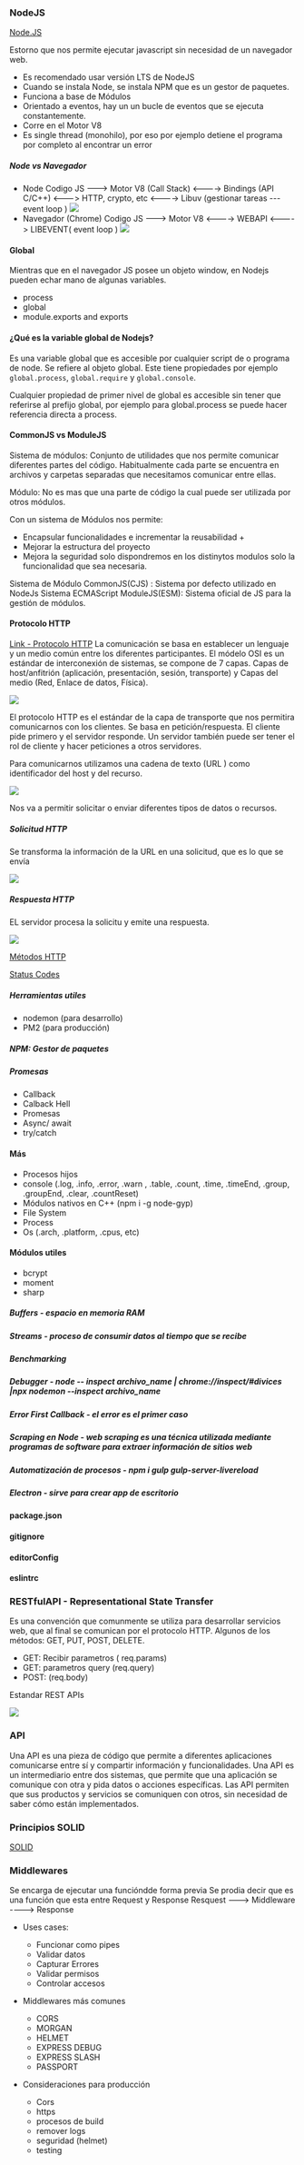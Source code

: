 ### NodeJS  
[Node.JS](https://nodejs.org/en/docs)

 Estorno que nos permite ejecutar javascript sin necesidad de un navegador web. 
 -  Es recomendado usar versión LTS de NodeJS 
 -  Cuando se instala Node, se instala NPM que es un gestor de paquetes. 
 - Funciona a base de Módulos
 - Orientado a eventos, hay un un bucle de eventos que se ejecuta constantemente. 
 - Corre en el Motor V8
 - Es single thread (monohilo), por eso por ejemplo detiene el programa por completo al encontrar un error
##### Node vs Navegador 
  - Node
 Codigo JS ---> Motor V8 (Call Stack) <----> Bindings (API C/C++) <---> HTTP, crypto, etc <----> Libuv (gestionar tareas --- event loop )
 ![](https://codeahoy.com/img/books/libuv/nodejs-event-loop-architecture.png)
  - Navegador  (Chrome)
 Codigo JS ---> Motor V8 <----> WEBAPI <----> LIBEVENT( event loop )
 ![](https://res.cloudinary.com/practicaldev/image/fetch/s--eVmWSWwq--/c_limit%2Cf_auto%2Cfl_progressive%2Cq_auto%2Cw_880/https://github.com/khaosdoctor/my-notes/raw/master/node/assets/v8-real.png)
 
 
 #### Global
 Mientras que en el navegador JS posee un objeto window, en Nodejs pueden echar mano de algunas variables.
- process
- global
- module.exports and exports

#### ¿Qué es la variable global de Nodejs?
Es una variable global que es accesible por cualquier script de o programa de node. Se refiere al objeto global. Este tiene propiedades por ejemplo ```global.process```, ```global.require``` y ```global.console```.

Cualquier propiedad de primer nivel de global es accesible sin tener que referirse al prefijo global, por ejemplo para global.process se puede hacer referencia directa a process.
 
 #### CommonJS vs ModuleJS
 Sistema de módulos: Conjunto de utilidades que nos permite comunicar diferentes partes del código. Habitualmente cada parte se encuentra en archivos y carpetas separadas que necesitamos comunicar entre ellas. 
 
 Módulo: No es mas que una parte de código la cual puede ser utilizada por otros módulos.
 
 Con un sistema de Módulos nos permite: 
 - Encapsular funcionalidades e incrementar la reusabilidad +
 - Mejorar la estructura del proyecto 
 - Mejora la seguridad solo dispondremos en los distinytos modulos solo la funcionalidad que sea necesaria. 
 
 Sistema de Módulo CommonJS(CJS) : Sistema por defecto utilizado en NodeJs
 Sistema  ECMAScript ModuleJS(ESM): Sistema oficial de JS para la gestión de módulos. 
 
#### Protocolo HTTP
[Link - Protocolo HTTP](https://developer.mozilla.org/es/docs/Web/HTTP/Overview)
 La comunicación se basa en establecer un lenguaje y un medio común entre los diferentes participantes.  El módelo OSI es un estándar de interconexión de sistemas, se compone de 7 capas.  Capas de host/anfitrión (aplicación, presentación, sesión, transporte) y Capas del medio (Red, Enlace de datos, Física). 

 ![](https://i.ibb.co/48FhRfr/qq.png)

El protocolo HTTP es el estándar de la capa de transporte que nos permitira comunicarnos con los clientes. 
Se basa en petición/respuesta. El cliente pide primero y  el  servidor responde.  Un servidor también puede ser  tener el rol de cliente y hacer peticiones a otros servidores. 

Para comunicarnos utilizamos una cadena de texto (URL ) como identificador del host y del recurso. 

![](https://i.ibb.co/zZvPBL5/url.png)

Nos va a permitir solicitar o enviar diferentes tipos de datos o recursos. 

##### Solicitud HTTP
Se transforma la información de la URL en una solicitud, que es lo que se envía

![](https://i.ibb.co/TMmv5Kg/Sin-t-tulo.png)
##### Respuesta HTTP
EL servidor procesa la solicitu y emite una respuesta.

![](https://i.ibb.co/kgLchzs/respuestra.png)

[Métodos HTTP](https://developer.mozilla.org/es/docs/Web/HTTP/Methods)

[Status Codes](https://developer.mozilla.org/en-US/docs/Web/HTTP/Status)

##### Herramientas utiles
- nodemon (para desarrollo)
- PM2 (para producción)

##### NPM: Gestor de paquetes 


##### Promesas 
- Callback
- Calback Hell 
- Promesas
- Async/ await 
- try/catch 

#### Más
- Procesos hijos
- console (.log, .info, .error, .warn , .table, .count, .time, .timeEnd, .group, .groupEnd, .clear, .countReset)
- Módulos nativos en C++ (npm i -g node-gyp)
- File System
- Process
- Os (.arch, .platform, .cpus, etc)

#### Módulos utiles 
- bcrypt 
- moment 
- sharp 
 ##### Buffers - espacio en memoria RAM
 ##### Streams - proceso de consumir datos al tiempo que se recibe 
 ##### Benchmarking 
 ##### Debugger - node -- inspect archivo_name  | chrome://inspect/#divices |npx nodemon --inspect archivo_name
 ##### Error First Callback - el error es el primer caso 
 ##### Scraping en Node - web scraping es una técnica utilizada mediante programas de software para extraer información de sitios web 
 ##### Automatización de procesos - npm i gulp gulp-server-livereload
 ##### Electron - sirve para crear app de escritorio

 #### package.json
 #### gitignore
 #### editorConfig 
 #### eslintrc


 ### RESTfulAPI - Representational State Transfer
 Es una convención que comunmente se utiliza para desarrollar servicios web, que al final se comunican por el protocolo HTTP. Algunos de los métodos: GET, PUT, POST, DELETE. 
 - GET: Recibir parametros ( req.params)
 - GET: parametros query (req.query)
 - POST: (req.body)

Estandar REST APIs

![](https://i.ibb.co/340t3y1/estandar.png)
 ### API
 Una API ​es una pieza de código que permite a diferentes aplicaciones comunicarse entre sí y compartir información y funcionalidades. Una API es un intermediario entre dos sistemas, que permite que una aplicación se comunique con otra y pida datos o acciones específicas. Las API permiten que sus productos y servicios se comuniquen con otros, sin necesidad de saber cómo están implementados.


 ###  Principios SOLID 

 [SOLID](https://www.freecodecamp.org/espanol/news/los-principios-solid-explicados-en-espanol/)


### Middlewares
Se encarga de ejecutar una funcióndde forma previa
Se prodia decir que es una función que esta entre Request y Response 
Resquest ---> Middleware ----> Response 

- Uses cases:
  - Funcionar como pipes
  - Validar datos
  - Capturar Errores 
  - Validar permisos 
  - Controlar accesos

- Middlewares más comunes
  - CORS
  - MORGAN
  - HELMET
  - EXPRESS DEBUG 
  - EXPRESS SLASH
  - PASSPORT

- Consideraciones para producción 
  - Cors
  - https
  - procesos de build
  - remover logs
  - seguridad (helmet)
  - testing 


 